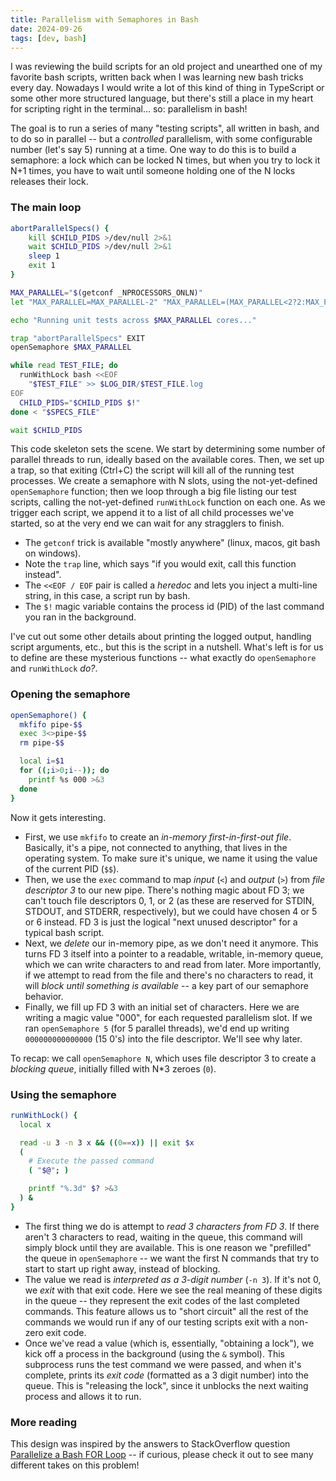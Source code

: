 ```yaml
---
title: Parallelism with Semaphores in Bash
date: 2024-09-26
tags: [dev, bash]
---
```


I was reviewing the build scripts for an old project and unearthed one of my favorite bash scripts, written back when I was learning new bash tricks every day. Nowadays I would write a lot of this kind of thing in TypeScript or some other more structured language, but there's still a place in my heart for scripting right in the terminal... so: parallelism in bash!

The goal is to run a series of many "testing scripts", all written in bash, and to do so in parallel -- but a _controlled_ parallelism, with some configurable number (let's say 5) running at a time. One way to do this is to build a semaphore: a lock which can be locked N times, but when you try to lock it N+1 times, you have to wait until someone holding one of the N locks releases their lock.

### The main loop

```bash
abortParallelSpecs() {
    kill $CHILD_PIDS >/dev/null 2>&1
    wait $CHILD_PIDS >/dev/null 2>&1
    sleep 1
    exit 1
}

MAX_PARALLEL="$(getconf _NPROCESSORS_ONLN)"
let "MAX_PARALLEL=MAX_PARALLEL-2" "MAX_PARALLEL=(MAX_PARALLEL<2?2:MAX_PARALLEL)"

echo "Running unit tests across $MAX_PARALLEL cores..."

trap "abortParallelSpecs" EXIT
openSemaphore $MAX_PARALLEL

while read TEST_FILE; do
  runWithLock bash <<EOF
    "$TEST_FILE" >> $LOG_DIR/$TEST_FILE.log
EOF
  CHILD_PIDS="$CHILD_PIDS $!"
done < "$SPECS_FILE"

wait $CHILD_PIDS
```

This code skeleton sets the scene. We start by determining some number of parallel threads to run, ideally based on the available cores. Then, we set up a trap, so that exiting (Ctrl+C) the script will kill all of the running test processes. We create a semaphore with N slots, using the not-yet-defined `openSemaphore` function; then we loop through a big file listing our test scripts, calling the not-yet-defined `runWithLock` function on each one. As we trigger each script, we append it to a list of all child processes we've started, so at the very end we can wait for any stragglers to finish.

- The `getconf` trick is available "mostly anywhere" (linux, macos, git bash on windows).
- Note the `trap` line, which says "if you would exit, call this function instead".
- The `<<EOF / EOF` pair is called a _heredoc_ and lets you inject a multi-line string, in this case, a script run by bash.
- The `$!` magic variable contains the process id (PID) of the last command you ran in the background.

I've cut out some other details about printing the logged output, handling script arguments, etc., but this is the script in a nutshell. What's left is for us to define are these mysterious functions -- what exactly do `openSemaphore` and `runWithLock` _do?_.

### Opening the semaphore

```bash
openSemaphore() {
  mkfifo pipe-$$
  exec 3<>pipe-$$
  rm pipe-$$

  local i=$1
  for ((;i>0;i--)); do
    printf %s 000 >&3
  done
}
```

Now it gets interesting.

- First, we use `mkfifo` to create an _in-memory first-in-first-out file_. Basically, it's a pipe, not connected to anything, that lives in the operating system. To make sure it's unique, we name it using the value of the current PID (`$$`).
- Then, we use the `exec` command to map _input_ (`<`) and _output_ (`>`) from _file descriptor 3_ to our new pipe. There's nothing magic about FD 3; we can't touch file descriptors 0, 1, or 2 (as these are reserved for STDIN, STDOUT, and STDERR, respectively), but we could have chosen 4 or 5 or 6 instead. FD 3 is just the logical "next unused descriptor" for a typical bash script.
- Next, we _delete_ our in-memory pipe, as we don't need it anymore. This turns FD 3 itself into a pointer to a readable, writable, in-memory queue, which we can write characters to and read from later. More importantly, if we attempt to read from the file and there's no characters to read, it will _block until something is available_ -- a key part of our semaphore behavior.
- Finally, we fill up FD 3 with an initial set of characters. Here we are writing a magic value "000", for each requested parallelism slot. If we ran `openSemaphore 5` (for 5 parallel threads), we'd end up writing `000000000000000` (15 0's) into the file descriptor. We'll see why later.

To recap: we call `openSemaphore N`, which uses file descriptor 3 to create a _blocking queue_, initially filled with N\*3 zeroes (`0`).

### Using the semaphore

```bash
runWithLock() {
  local x

  read -u 3 -n 3 x && ((0==x)) || exit $x
  (
    # Execute the passed command
    ( "$@"; )

    printf "%.3d" $? >&3
  ) &
}
```

- The first thing we do is attempt to _read 3 characters from FD 3_. If there aren't 3 characters to read, waiting in the queue, this command will simply block until they are available. This is one reason we "prefilled" the queue in `openSemaphore` -- we want the first N commands that try to start to start up right away, instead of blocking.
- The value we read is _interpreted as a 3-digit number_ (`-n 3`). If it's not 0, we _exit_ with that exit code. Here we see the real meaning of these digits in the queue -- they represent the exit codes of the last completed commands. This feature allows us to "short circuit" all the rest of the commands we would run if any of our testing scripts exit with a non-zero exit code.
- Once we've read a value (which is, essentially, "obtaining a lock"), we kick off a process in the background (using the `&` symbol). This subprocess runs the test command we were passed, and when it's complete, prints its _exit code_ (formatted as a 3 digit number) into the queue. This is "releasing the lock", since it unblocks the next waiting process and allows it to run.

### More reading

This design was inspired by the answers to StackOverflow question [Parallelize a Bash FOR Loop](https://unix.stackexchange.com/questions/103920/parallelize-a-bash-for-loop) -- if curious, please check it out to see many different takes on this problem!
